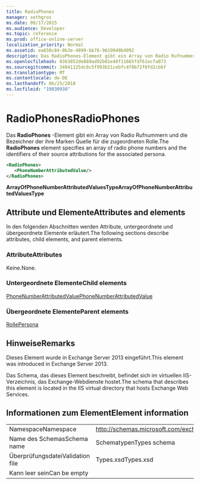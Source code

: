 ```yaml
---
title: RadioPhones
manager: sethgros
ms.date: 09/17/2015
ms.audience: Developer
ms.topic: reference
ms.prod: office-online-server
localization_priority: Normal
ms.assetid: ea650c84-0b3e-4099-bb76-9619949b4092
description: Das RadioPhones-Element gibt ein Array von Radio Rufnummern und die Bezeichner der ihre Marken Quelle für die zugeordneten Rolle.
ms.openlocfilehash: 0363852de889ad92b01e40f11665fdf61ecfa073
ms.sourcegitcommit: 34041125dc8c5f993b21cebfc4f8b72f0fd2cb6f
ms.translationtype: MT
ms.contentlocale: de-DE
ms.lasthandoff: 06/25/2018
ms.locfileid: "19830938"
---
```

# <a name="radiophones"></a><span data-ttu-id="0772f-103">RadioPhones</span><span class="sxs-lookup"><span data-stu-id="0772f-103">RadioPhones</span></span>

<span data-ttu-id="0772f-104">Das **RadioPhones** -Element gibt ein Array von Radio Rufnummern und die Bezeichner der ihre Marken Quelle für die zugeordneten Rolle.</span><span class="sxs-lookup"><span data-stu-id="0772f-104">The **RadioPhones** element specifies an array of radio phone numbers and the identifiers of their source attributions for the associated persona.</span></span> 
  
```XML
<RadioPhones>
   <PhoneNumberAttributedValue/>
</RadioPhones>
```

 <span data-ttu-id="0772f-105">**ArrayOfPhoneNumberAttributedValuesType**</span><span class="sxs-lookup"><span data-stu-id="0772f-105">**ArrayOfPhoneNumberAttributedValuesType**</span></span>
## <a name="attributes-and-elements"></a><span data-ttu-id="0772f-106">Attribute und Elemente</span><span class="sxs-lookup"><span data-stu-id="0772f-106">Attributes and elements</span></span>

<span data-ttu-id="0772f-107">In den folgenden Abschnitten werden Attribute, untergeordnete und übergeordnete Elemente erläutert.</span><span class="sxs-lookup"><span data-stu-id="0772f-107">The following sections describe attributes, child elements, and parent elements.</span></span>
  
### <a name="attributes"></a><span data-ttu-id="0772f-108">Attribute</span><span class="sxs-lookup"><span data-stu-id="0772f-108">Attributes</span></span>

<span data-ttu-id="0772f-109">Keine.</span><span class="sxs-lookup"><span data-stu-id="0772f-109">None.</span></span>
  
### <a name="child-elements"></a><span data-ttu-id="0772f-110">Untergeordnete Elemente</span><span class="sxs-lookup"><span data-stu-id="0772f-110">Child elements</span></span>

[<span data-ttu-id="0772f-111">PhoneNumberAttributedValue</span><span class="sxs-lookup"><span data-stu-id="0772f-111">PhoneNumberAttributedValue</span></span>](phonenumberattributedvalue.md)
  
### <a name="parent-elements"></a><span data-ttu-id="0772f-112">Übergeordnete Elemente</span><span class="sxs-lookup"><span data-stu-id="0772f-112">Parent elements</span></span>

[<span data-ttu-id="0772f-113">Rolle</span><span class="sxs-lookup"><span data-stu-id="0772f-113">Persona</span></span>](persona.md)
  
## <a name="remarks"></a><span data-ttu-id="0772f-114">Hinweise</span><span class="sxs-lookup"><span data-stu-id="0772f-114">Remarks</span></span>

<span data-ttu-id="0772f-115">Dieses Element wurde in Exchange Server 2013 eingeführt.</span><span class="sxs-lookup"><span data-stu-id="0772f-115">This element was introduced in Exchange Server 2013.</span></span>
  
<span data-ttu-id="0772f-116">Das Schema, das dieses Element beschreibt, befindet sich im virtuellen IIS-Verzeichnis, das Exchange-Webdienste hostet.</span><span class="sxs-lookup"><span data-stu-id="0772f-116">The schema that describes this element is located in the IIS virtual directory that hosts Exchange Web Services.</span></span>
  
## <a name="element-information"></a><span data-ttu-id="0772f-117">Informationen zum Element</span><span class="sxs-lookup"><span data-stu-id="0772f-117">Element information</span></span>

|||
|:-----|:-----|
|<span data-ttu-id="0772f-118">Namespace</span><span class="sxs-lookup"><span data-stu-id="0772f-118">Namespace</span></span>  <br/> |http://schemas.microsoft.com/exchange/services/2006/types  <br/> |
|<span data-ttu-id="0772f-119">Name des Schemas</span><span class="sxs-lookup"><span data-stu-id="0772f-119">Schema name</span></span>  <br/> |<span data-ttu-id="0772f-120">Schematypen</span><span class="sxs-lookup"><span data-stu-id="0772f-120">Types schema</span></span>  <br/> |
|<span data-ttu-id="0772f-121">Überprüfungsdatei</span><span class="sxs-lookup"><span data-stu-id="0772f-121">Validation file</span></span>  <br/> |<span data-ttu-id="0772f-122">Types.xsd</span><span class="sxs-lookup"><span data-stu-id="0772f-122">Types.xsd</span></span>  <br/> |
|<span data-ttu-id="0772f-123">Kann leer sein</span><span class="sxs-lookup"><span data-stu-id="0772f-123">Can be empty</span></span>  <br/> ||
   

